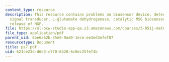 ```yaml
---
content_type: resource
description: This resource contains problems on biosensor device, detection element,
  signal transducer, L-glutamate dehydrogenase, catalytic MSG biosensor and cumulative
  release of NGF.
file: https://ol-ocw-studio-app-qa.s3.amazonaws.com/courses/3-051j-materials-for-biomedical-applications-spring-2006/621ce23dd6d3c77064286c0ec25fef4b_ps7.pdf
file_type: application/pdf
parent_uid: 8be6a62b-35e9-9ad0-1ece-ee3ed3efef87
resourcetype: Document
title: ps7.pdf
uid: 621ce23d-d6d3-c770-6428-6c0ec25fef4b
---
```


